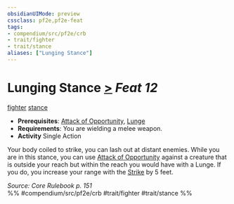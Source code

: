 ```yaml
---
obsidianUIMode: preview
cssclass: pf2e,pf2e-feat
tags:
- compendium/src/pf2e/crb
- trait/fighter
- trait/stance
aliases: ["Lunging Stance"]
---
```

# Lunging Stance  [>](../../Rules/core-rulebook/chapter-9-playing-the-game.md#Actions "Single Action") *Feat 12*  
[fighter](../../Rules/traits/fighter.md)  [stance](../../Rules/traits/stance.md)  

- **Prerequisites**: [Attack of Opportunity](../../Rules/actions/attack-of-opportunity.md), [Lunge](lunge.md)
- **Requirements**: You are wielding a melee weapon.
- **Activity** Single Action

Your body coiled to strike, you can lash out at distant enemies. While you are in this stance, you can use [Attack of Opportunity](../../Rules/actions/attack-of-opportunity.md) against a creature that is outside your reach but within the reach you would have with a Lunge. If you do, you increase your range with the [Strike](../../Rules/actions/strike.md) by 5 feet.

*Source: Core Rulebook p. 151*  
%% #compendium/src/pf2e/crb #trait/fighter #trait/stance %%